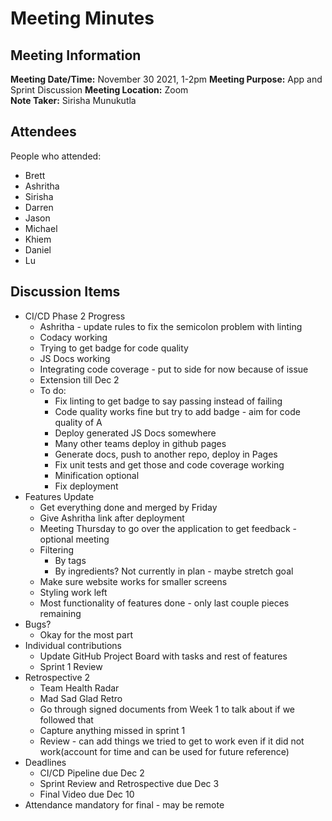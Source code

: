 # Meeting Minutes
## Meeting Information
**Meeting Date/Time:** November 30 2021, 1-2pm 
**Meeting Purpose:** App and Sprint Discussion
**Meeting Location:** Zoom  
**Note Taker:** Sirisha Munukutla

## Attendees
People who attended:
- Brett
- Ashritha
- Sirisha
- Darren
- Jason
- Michael
- Khiem
- Daniel
- Lu

## Discussion Items
- CI/CD Phase 2 Progress
    - Ashritha - update rules to fix the semicolon problem with linting
    - Codacy working
    - Trying to get badge for code quality
    - JS Docs working
    - Integrating code coverage - put to side for now because of issue
    - Extension till Dec 2
    - To do:
        - Fix linting to get badge to say passing instead of failing
        - Code quality works fine but try to add badge - aim for code quality of A
        - Deploy generated JS Docs somewhere
        - Many other teams deploy in github pages
        - Generate docs, push to another repo, deploy in Pages
        - Fix unit tests and get those and code coverage working
        - Minification optional
        - Fix deployment
- Features Update
    - Get everything done and merged by Friday
    - Give Ashritha link after deployment
    - Meeting Thursday to go over the application to get feedback - optional meeting
    - Filtering
        - By tags
        - By ingredients? Not currently in plan - maybe stretch goal
    - Make sure website works for smaller screens
    - Styling work left
    - Most functionality of features done - only last couple pieces remaining
- Bugs?
    - Okay for the most part
- Individual contributions
    - Update GitHub Project Board with tasks and rest of features
    - Sprint 1 Review
- Retrospective 2
    - Team Health Radar
    - Mad Sad Glad Retro
    - Go through signed documents from Week 1 to talk about if we followed that
    - Capture anything missed in sprint 1
    - Review - can add things we tried to get to work even if it did not work(account for time and can be used for future reference)
- Deadlines
    - CI/CD Pipeline due Dec 2
    - Sprint Review and Retrospective due Dec 3
    - Final Video due Dec 10
- Attendance mandatory for final - may be remote
